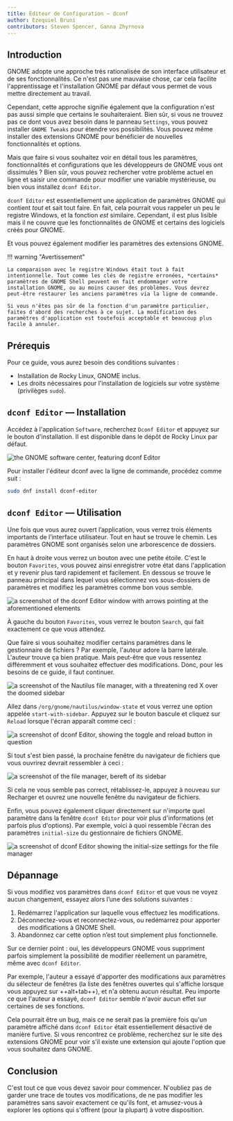 ```yaml
---
title: Éditeur de Configuration – dconf
author: Ezequiel Bruni
contributors: Steven Spencer, Ganna Zhyrnova
---
```


## Introduction

GNOME adopte une approche très rationalisée de son interface utilisateur et de ses fonctionnalités. Ce n'est pas une mauvaise chose, car cela facilite l'apprentissage et l'installation GNOME par défaut vous permet de vous mettre directement au travail.

Cependant, cette approche signifie également que la configuration n'est pas aussi simple que certains le souhaiteraient. Bien sûr, si vous ne trouvez pas ce dont vous avez besoin dans le panneau `Settings`, vous pouvez installer `GNOME Tweaks` pour étendre vos possibilités. Vous pouvez même installer des extensions GNOME pour bénéficier de nouvelles fonctionnalités et options.

Mais que faire si vous souhaitez voir en détail tous les paramètres, fonctionnalités et configurations que les développeurs de GNOME vous ont dissimulés ? Bien sûr, vous pouvez rechercher votre problème actuel en ligne et saisir une commande pour modifier une variable mystérieuse, ou bien vous installez `dconf Editor`.

`dconf Editor` est essentiellement une application de paramètres GNOME qui contient _tout_ et sait tout faire. En fait, cela pourrait vous rappeler un peu le registre Windows, et la fonction _est_ similaire. Cependant, il est plus lisible mais il ne couvre que les fonctionnalités de GNOME et certains des logiciels créés pour GNOME.

Et vous pouvez également modifier les paramètres des extensions GNOME.

!!! warning "Avertissement"

```
La comparaison avec le registre Windows était tout à fait intentionnelle. Tout comme les clés de registre erronées, *certains* paramètres de GNOME Shell peuvent en fait endommager votre installation GNOME, ou au moins causer des problèmes. Vous devrez peut-être restaurer les anciens paramètres via la ligne de commande.

Si vous n'êtes pas sûr de la fonction d'un paramètre particulier, faites d'abord des recherches à ce sujet. La modification des paramètres d'application est toutefois acceptable et beaucoup plus facile à annuler.
```

## Prérequis

Pour ce guide, vous aurez besoin des conditions suivantes :

 - Installation de Rocky Linux, GNOME inclus.
 - Les droits nécessaires pour l'installation de logiciels sur votre système (privilèges `sudo`).

## `dconf Editor` — Installation

Accédez à l'application `Software`, recherchez `Dconf Editor` et appuyez sur le bouton d'installation. Il est disponible dans le dépôt de Rocky Linux par défaut.

![the GNOME software center, featuring dconf Editor](images/dconf-01.png)

Pour installer l'éditeur dconf avec la ligne de commande, procédez comme suit :

```bash
sudo dnf install dconf-editor
```

## `dconf Editor` — Utilisation

Une fois que vous aurez ouvert l’application, vous verrez trois éléments importants de l’interface utilisateur. Tout en haut se trouve le chemin. Les paramètres GNOME sont organisés selon une arborescence de dossiers.

En haut à droite vous verrez un bouton avec une petite étoile. C'est le bouton `Favorites`, vous pouvez ainsi enregistrer votre état dans l'application et y revenir plus tard rapidement et facilement. En dessous se trouve le panneau principal dans lequel vous sélectionnez vos sous-dossiers de paramètres et modifiez les paramètres comme bon vous semble.

![a screenshot of the dconf Editor window with arrows pointing at the aforementioned elements](images/dconf-02.png)

À gauche du bouton `Favorites`, vous verrez le bouton `Search`, qui fait exactement ce que vous attendez.

Que faire si vous souhaitez modifier certains paramètres dans le gestionnaire de fichiers ? Par exemple, l'auteur adore la barre latérale. L'auteur trouve ça bien pratique. Mais peut-être que vous ressentez différemment et vous souhaitez effectuer des modifications. Donc, pour les besoins de ce guide, il faut continuer.

![a screenshot of the Nautilus file manager, with a threatening red X over the doomed sidebar](images/dconf-03.png)

Allez dans `/org/gnome/nautilus/window-state` et vous verrez une option appelée `start-with-sidebar`. Appuyez sur le bouton bascule et cliquez sur `Reload` lorsque l'écran apparaît comme ceci :

![a screenshot of dconf Editor, showing the toggle and reload button in question](images/dconf-04.png)

Si tout s'est bien passé, la prochaine fenêtre du navigateur de fichiers que vous ouvrirez devrait ressembler à ceci :

![a screenshot of the file manager, bereft of its sidebar](images/dconf-05.png)

Si cela ne vous semble pas correct, rétablissez-le, appuyez à nouveau sur Recharger et ouvrez une nouvelle fenêtre du navigateur de fichiers.

Enfin, vous pouvez également cliquer directement sur n'importe quel paramètre dans la fenêtre `dconf Editor` pour voir plus d'informations (et parfois plus d'options). Par exemple, voici à quoi ressemble l'écran des paramètres `initial-size` du gestionnaire de fichiers GNOME.

![a screenshot of dconf Editor showing the initial-size settings for the file manager](images/dconf-06.png)

## Dépannage

Si vous modifiez vos paramètres dans `dconf Editor` et que vous ne voyez aucun changement, essayez alors l’une des solutions suivantes :

1. Redémarrez l'application sur laquelle vous effectuez les modifications.
2. Déconnectez-vous et reconnectez-vous, ou redémarrez pour apporter des modifications à GNOME Shell.
3. Abandonnez car cette option n’est tout simplement plus fonctionnelle.

Sur ce dernier point : oui, les développeurs GNOME vous suppriment parfois simplement la possibilité de modifier réellement un paramètre, même avec `dconf Editor`.

Par exemple, l'auteur a essayé d'apporter des modifications aux paramètres du sélecteur de fenêtres (la liste des fenêtres ouvertes qui s'affiche lorsque vous appuyez sur ++alt+tab++), et n'a obtenu aucun résultat. Peu importe ce que l'auteur a essayé, `dconf Editor` semble n'avoir aucun effet sur certaines de ses fonctions.

Cela pourrait être un bug, mais ce ne serait pas la première fois qu'un paramètre affiché dans `dconf Editor` était essentiellement désactivé de manière furtive. Si vous rencontrez ce problème, recherchez sur le site des extensions GNOME pour voir s'il existe une extension qui ajoute l'option que vous souhaitez dans GNOME.

## Conclusion

C'est tout ce que vous devez savoir pour commencer. N'oubliez pas de garder une trace de toutes vos modifications, de ne pas modifier les paramètres sans savoir exactement ce qu'ils font, et amusez-vous à explorer les options qui s'offrent (pour la plupart) à votre disposition.
